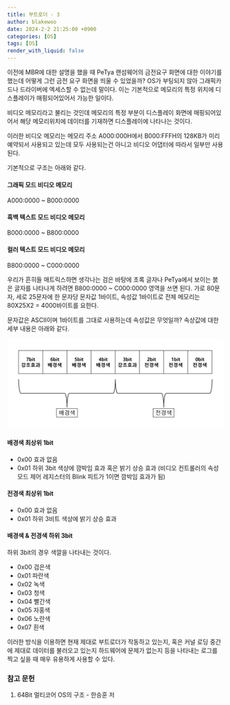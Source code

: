 ```yaml
---
title: 부트로더 - 3
author: blakewoo
date: 2024-2-2 21:25:00 +0900
categories: [OS]
tags: [OS]
render_with_liquid: false
---
```


이전에 MBR에 대한 설명을 했을 때 PeTya 랜섬웨어의 금전요구 화면에 대한 이야기를 했는데
어떻게 그런 금전 요구 화면을 띄울 수 있었을까?
OS가 부팅되지 않아 그래픽카드나 드라이버에 엑세스할 수 없는데 말이다.
이는 기본적으로 메모리의 특정 위치에 디스플레이가 매핑되어있어서 가능한 일이다.

비디오 메모리라고 불리는 것인데 메모리의 특정 부분이 디스플레이 화면에 매핑되어있어서
해당 메모리위치에 데이터를 기재하면 디스플레이에 나타나는 것이다.

이러한 비디오 메모리는 메모리 주소 A000:000H에서 B000:FFFH의 128KB가 미리 예약되서 사용되고 있는데
모두 사용되는건 아니고 비디오 어댑터에 따라서 일부만 사용된다.

기본적으로 구조는 아래와 같다.

#### 그래픽 모드 비디오 메모리
A000:0000 ~ B000:0000

#### 흑백 텍스트 모드 비디오 메모리
B000:0000 ~ B800:0000

#### 컬러 텍스트 모드 비디오 메모리
B800:0000 ~ C000:0000

우리가 흔히들 매트릭스하면 생각나는 검은 바탕에 초록 글자나 PeTya에서 보이는 붉은 글자를
나타나게 하려면 B800:0000 ~ C000:0000 영역을 쓰면 된다.
가로 80문자, 세로 25문자에 한 문자당 문자값 1바이트, 속성값 1바이트로 전체 메모리는
80X25X2 = 4000바이트를 요한다.

문자값은 ASCII이며 1바이트를 그대로 사용하는데 속성값은 무엇일까?
속상값에 대한 세부 내용은 아래와 같다.

![img.png](/assets/blog/os/video_memory_attribute.png)

#### 배경색 최상위 1bit
- 0x00 효과 없음
- 0x01 하위 3bit 색상에 깜박임 효과 혹은 밝기 상승 효과
  (비디오 컨트롤러의 속성 모드 제어 레지스터의 Blink 피트가 1이면
  깜박임 효과가 됨)

#### 전경색 최상위 1bit
- 0x00 효과 없음
- 0x01 하위 3비트 색상에 밝기 상승 효과

#### 배경색 & 전경색 하위 3bit
하위 3bit의 경우 색깔을 나타내는 것이다.
- 0x00 검은색
- 0x01 파란색
- 0x02 녹색
- 0x03 청색
- 0x04 빨간색
- 0x05 자홍색
- 0x06 노란색
- 0x07 흰색

이러한 방식을 이용하면 현재 제대로 부트로더가 작동하고 있는지, 혹은 커널 로딩 중간에 제대로
데이터를 불러오고 있는지 하드웨어에 문제가 없는지 등을 나타내는 로그를 찍고 싶을 때 매우 유용하게 사용할 수 있다.



### 참고 문헌
1. 64Bit 멀티코어 OS의 구조 - 한승훈 저
